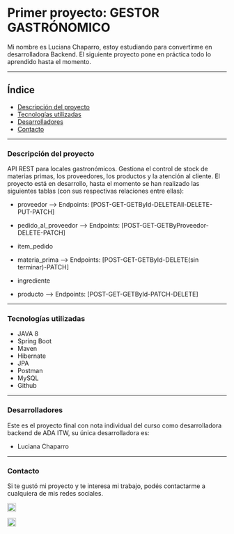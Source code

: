 # Primer proyecto: GESTOR GASTRÓNOMICO

Mi nombre es Luciana Chaparro, estoy estudiando para convertirme en desarrolladora Backend. El siguiente proyecto pone en práctica todo lo aprendido hasta el momento.
***

## Índice

- [Descripción del proyecto](#Descripción-del-proyecto)
- [Tecnologías utilizadas](#Tecnologías-utilizadas)
- [Desarrolladores](#desarrolladores)
- [Contacto](#contacto)

***

### Descripción del proyecto

API REST para locales gastronómicos. Gestiona el control de stock de materias primas, los proveedores, los productos y la atención al cliente.
El proyecto está en desarrollo, hasta el momento se han realizado las siguientes tablas (con sus respectivas relaciones entre ellas):

  - proveedor --> Endpoints: [POST-GET-GETById-DELETEAll-DELETE-PUT-PATCH]
  - pedido_al_proveedor --> Endpoints: [POST-GET-GETByProveedor-DELETE-PATCH]
  - item_pedido

  - materia_prima --> Endpoints: [POST-GET-GETById-DELETE(sin terminar)-PATCH]
  - ingrediente
  - producto --> Endpoints: [POST-GET-GETById-PATCH-DELETE]
***

### Tecnologías utilizadas

- JAVA 8
- Spring Boot
- Maven
- Hibernate
- JPA
- Postman
- MySQL
- Github
***

### Desarrolladores

Este es el proyecto final con nota individual del curso como desarrolladora backend de ADA ITW, su única desarrolladora es:
- Luciana Chaparro

***
### Contacto

Si te gustó mi proyecto y te interesa mi trabajo, podés contactarme a cualquiera de mis redes sociales.

<a href="mailto:ch.luciana87@gmail.com" name="Gmail"><img src="https://drive.google.com/file/d/1NgAbAHIOo10mZANFpEQIA5uboKeXcKtJ/view?usp=share_link" width="20px"></a>

<a href="http://linkedin.com/in/luciana-chaparro-39521221a" name="LinkedIn"><img src="https://drive.google.com/file/d/1VNyi5i573AXTxIVCLXZY5WMAaY91OXTw/view?usp=share_link" width="20px"/></a>
